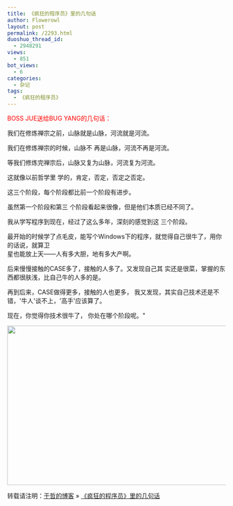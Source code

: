 ```yaml
---
title: 《疯狂的程序员》里的几句话
author: Flowerowl
layout: post
permalink: /2293.html
duoshuo_thread_id:
  - 2948291
views:
  - 851
bot_views:
  - 6
categories:
  - 杂记
tags:
  - 《疯狂的程序员》
---
```

<span style="color: #ff0000;">BOSS JUE送给BUG YANG的几句话： </span>

我们在修炼禅宗之前，山脉就是山脉，河流就是河流。

我们在修炼禅宗的时候，山脉不 再是山脉，河流不再是河流。

等我们修炼完禅宗后，山脉又复为山脉，河流复为河流。

这就像以前哲学里 学的，肯定，否定，否定之否定。

这三个阶段，每个阶段都比前一个阶段有进步。

虽然第一个阶段和第三 个阶段看起来很像，但是他们本质已经不同了。

我从学写程序到现在，经过了这么多年，深刻的感觉到这 三个阶段。

最开始的时候学了点毛皮，能写个Windows下的程序，就觉得自己很牛了，用你的话说，就算卫  
星也能放上天――人有多大胆，地有多大产啊。

后来慢慢接触的CASE多了，接触的人多了。又发现自己其 实还是很菜，掌握的东西都很肤浅，比自己牛的人多的是。

再到后来，CASE做得更多，接触的人也更多， 我又发现，其实自己技术还是不错，'牛人'谈不上，'高手'应该算了。

现在，你觉得你技术很牛了， 你处在哪个阶段呢。"

[<img class="alignnone size-large wp-image-2294" title="lazyc" src="http://lazynight.me/wp-content/uploads/2012/06/lazyc-1024x367.jpg" alt="" width="1024" height="367" />][1]

转载请注明：[于哲的博客][2] &raquo; [《疯狂的程序员》里的几句话][3]

 [1]: http://lazynight.me/wp-content/uploads/2012/06/lazyc.jpg
 [2]: http://lazynight.me
 [3]: http://lazynight.me/2293.html